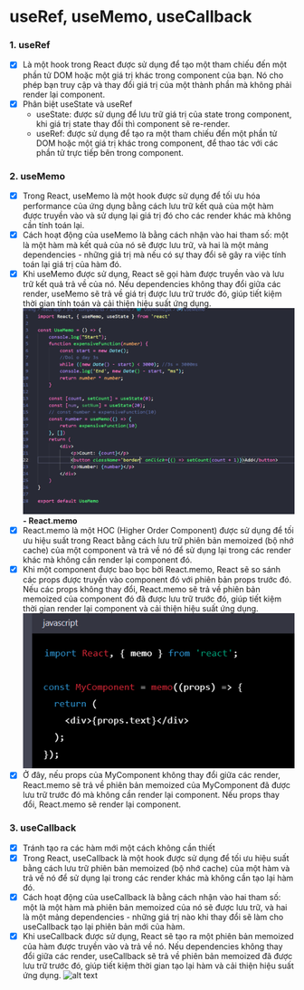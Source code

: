 # useRef, useMemo, useCallback

### 1. useRef

- [x] Là một hook trong React được sử dụng để tạo một tham chiếu đến một phần tử DOM hoặc một giá trị khác trong component của bạn. Nó cho phép bạn truy cập và thay đổi giá trị của một thành phần mà không phải render lại component.
- [x] Phân biệt useState và useRef
  - useState: được sử dụng để lưu trữ giá trị của state trong component, khi giá trị state thay đổi thì component sẽ re-render.
  - useRef: được sử dụng để tạo ra một tham chiếu đến một phần tử DOM hoặc một giá trị khác trong component, để thao tác với các phần tử trực tiếp bên trong component.

### 2. useMemo

- [x] Trong React, useMemo là một hook được sử dụng để tối ưu hóa performance của ứng dụng bằng cách lưu trữ kết quả của một hàm được truyền vào và sử dụng lại giá trị đó cho các render khác mà không cần tính toán lại.
- [x] Cách hoạt động của useMemo là bằng cách nhận vào hai tham số: một là một hàm mà kết quả của nó sẽ được lưu trữ, và hai là một mảng dependencies - những giá trị mà nếu có sự thay đổi sẽ gây ra việc tính toán lại giá trị của hàm đó.
- [x] Khi useMemo được sử dụng, React sẽ gọi hàm được truyền vào và lưu trữ kết quả trả về của nó. Nếu dependencies không thay đổi giữa các render, useMemo sẽ trả về giá trị được lưu trữ trước đó, giúp tiết kiệm thời gian tính toán và cải thiện hiệu suất ứng dụng.
      ![alt text](./less05-img01.png)
**- React.memo**
- [x] React.memo là một HOC (Higher Order Component) được sử dụng để tối ưu hiệu suất trong React bằng cách lưu trữ phiên bản memoized (bộ nhớ cache) của một component và trả về nó để sử dụng lại trong các render khác mà không cần render lại component đó.
- [x] Khi một component được bao bọc bởi React.memo, React sẽ so sánh các props được truyền vào component đó với phiên bản props trước đó. Nếu các props không thay đổi, React.memo sẽ trả về phiên bản memoized của component đó đã được lưu trữ trước đó, giúp tiết kiệm thời gian render lại component và cải thiện hiệu suất ứng dụng.
      ![alt text](./less05-img02.png)
- [x] Ở đây, nếu props của MyComponent không thay đổi giữa các render, React.memo sẽ trả về phiên bản memoized của MyComponent đã được lưu trữ trước đó mà không cần render lại component. Nếu props thay đổi, React.memo sẽ render lại component.

### 3. useCallback

- [x] Tránh tạo ra các hàm mới một cách không cần thiết
- [x] Trong React, useCallback là một hook được sử dụng để tối ưu hiệu suất bằng cách lưu trữ phiên bản memoized (bộ nhớ cache) của một hàm và trả về nó để sử dụng lại trong các render khác mà không cần tạo lại hàm đó.
- [x] Cách hoạt động của useCallback là bằng cách nhận vào hai tham số: một là một hàm mà phiên bản memoized của nó sẽ được lưu trữ, và hai là một mảng dependencies - những giá trị nào khi thay đổi sẽ làm cho useCallback tạo lại phiên bản mới của hàm.
- [x] Khi useCallback được sử dụng, React sẽ tạo ra một phiên bản memoized của hàm được truyền vào và trả về nó. Nếu dependencies không thay đổi giữa các render, useCallback sẽ trả về phiên bản memoized đã được lưu trữ trước đó, giúp tiết kiệm thời gian tạo lại hàm và cải thiện hiệu suất ứng dụng.
      ![alt text](image.png)
